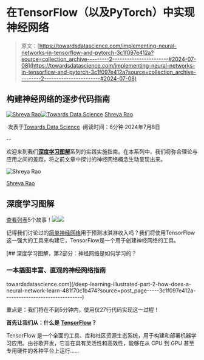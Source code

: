 # 在TensorFlow（以及PyTorch）中实现神经网络

> 原文：[https://towardsdatascience.com/implementing-neural-networks-in-tensorflow-and-pytorch-3c1f097e412a?source=collection_archive---------2-----------------------#2024-07-08](https://towardsdatascience.com/implementing-neural-networks-in-tensorflow-and-pytorch-3c1f097e412a?source=collection_archive---------2-----------------------#2024-07-08)

## 构建神经网络的逐步代码指南

[](https://medium.com/@shreya.rao?source=post_page---byline--3c1f097e412a--------------------------------)[![Shreya Rao](../Images/03f13be6f5f67783d32f0798f09a4f86.png)](https://medium.com/@shreya.rao?source=post_page---byline--3c1f097e412a--------------------------------)[](https://towardsdatascience.com/?source=post_page---byline--3c1f097e412a--------------------------------)[![Towards Data Science](../Images/a6ff2676ffcc0c7aad8aaf1d79379785.png)](https://towardsdatascience.com/?source=post_page---byline--3c1f097e412a--------------------------------) [Shreya Rao](https://medium.com/@shreya.rao?source=post_page---byline--3c1f097e412a--------------------------------)

·发表于[Towards Data Science](https://towardsdatascience.com/?source=post_page---byline--3c1f097e412a--------------------------------) ·阅读时间：6分钟·2024年7月8日

--

欢迎来到我们[**深度学习图解**](https://medium.com/@shreya.rao/list/deep-learning-illustrated-ae6c27de1640)系列的实践实施指南。在本系列中，我们将弥合理论与应用之间的差距，将之前文章中探讨的神经网络概念生动呈现出来。

![Shreya Rao](../Images/45d3d481fab74a720c78346bc47e95fd.png)

[Shreya Rao](https://medium.com/@shreya.rao?source=post_page-----3c1f097e412a--------------------------------)

## 深度学习图解

[查看列表](https://medium.com/@shreya.rao/list/deep-learning-illustrated-ae6c27de1640?source=post_page-----3c1f097e412a--------------------------------)5个故事！[](../Images/9668eeb3fd221bb26c2341a0ec0bfeab.png)![](../Images/1c261ce54b80b877b7737964ba5bf3f2.png)![](../Images/10364c8fdf64c9c6fb8300ce74259d00.png)

记得我们讨论过的[简单神经网络](https://medium.com/towards-data-science/deep-learning-illustrated-part-2-how-does-a-neural-network-learn-481f70c1b474)用于预测冰淇淋收入吗？我们将使用TensorFlow这一强大的工具来构建它，TensorFlow是一个用于创建神经网络的工具。

[](/deep-learning-illustrated-part-2-how-does-a-neural-network-learn-481f70c1b474?source=post_page-----3c1f097e412a--------------------------------) [## 深度学习图解，第2部分：神经网络是如何学习的？

### 一本插图丰富、直观的神经网络指南

towardsdatascience.com](/deep-learning-illustrated-part-2-how-does-a-neural-network-learn-481f70c1b474?source=post_page-----3c1f097e412a--------------------------------)

重点是：我们将在不到5分钟内，使用仅27行代码实现这一过程！

**首先让我们从：什么是** [**TensorFlow**](https://www.tensorflow.org/)**？**

TensorFlow 是一个全面的工具、库和社区资源生态系统，用于构建和部署机器学习应用。由谷歌开发，它旨在具有灵活性和高效性，能够在从 CPU 到 GPU 甚至专用硬件的各种平台上运行……
